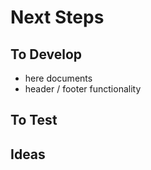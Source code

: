 Next Steps
===========

To Develop
-----------
- here documents
- header / footer functionality

To Test
-----------


Ideas
------------
